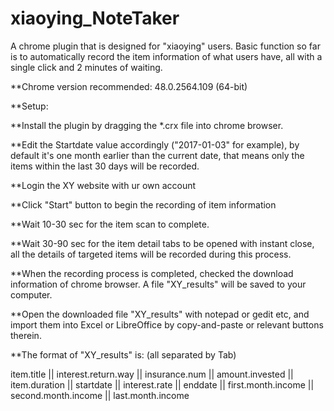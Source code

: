 # xiaoying_NoteTaker
A chrome plugin that is designed for "xiaoying" users. Basic function so far is to automatically record the item information of what users have, all with a single click and 2 minutes of waiting.

**Chrome version recommended: 48.0.2564.109 (64-bit)

**Setup:

**Install the plugin by dragging the *.crx file into chrome browser.

**Edit the Startdate value accordingly ("2017-01-03" for example), by default it's one month earlier than the current date, that means only the items within the last 30 days will be recorded.

**Login the XY website with ur own account

**Click "Start" button to begin the recording of item information

**Wait 10-30 sec for the item scan to complete.

**Wait 30-90 sec for the item detail tabs to be opened with instant close, all the details of targeted items will be recorded during this process.

**When the recording process is completed, checked the download information of chrome browser. A file "XY_results" will be saved to your computer.

**Open the downloaded file "XY_results" with notepad or gedit etc, and import them into Excel or LibreOffice by copy-and-paste or relevant buttons therein.

**The format of "XY_results" is: (all separated by Tab)

item.title || interest.return.way || insurance.num || amount.invested || item.duration || startdate || interest.rate || enddate || first.month.income || second.month.income || last.month.income
